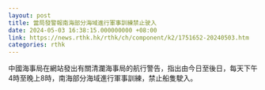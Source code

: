 ```yaml
---
layout: post
title: 當局發警報南海部分海域進行軍事訓練禁止驶入
date: 2024-05-03 16:38:15.000000000 +08:00
link: https://news.rthk.hk/rthk/ch/component/k2/1751652-20240503.htm
categories: rthk
---
```


中國海事局在網站發出有關清瀾海事局的航行警告，指出由今日至後日，每天下午4時至晚上8時，南海部分海域進行軍事訓練，禁止船隻駛入。
